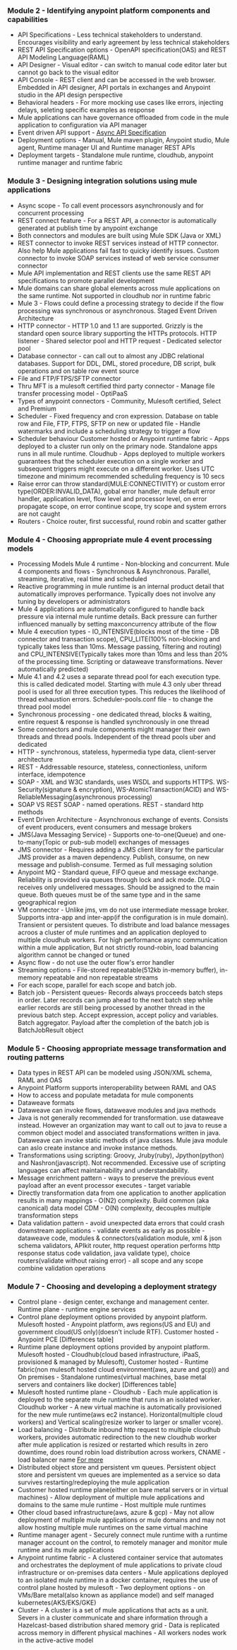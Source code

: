 ### Module 2 - Identifying anypoint platform components and capabilities
 - API Specifications - Less technical stakeholders to understand. Encourages visibility and early agreement by less technical stakeholders
 - REST API Specification options - OpenAPI specification(OAS) and REST API Modeling Language(RAML)
 - API Designer - Visual editor - can switch to manual code editor later but cannot go back to the visual editor
 - API Console - REST client and can be accessed in the web browser. Embedded in API designer, API portals in exchanges and Anypoint studio in the API design perspective
 - Behavioral headers - For more mocking use cases like errors, injecting delays, seleting specific examples as response
 - Mule applications can have governance offloaded from code in the mule application to configuration via API manager
 - Event driven API support - [Async API Specification](https://www.asyncapi.com/)
 - Deployment options - Manual, Mule maven plugin, Anypoint studio, Mule agent, Runtime manager UI and Runtime manager REST APIs
 - Deployment targets - Standalone mule runtime, cloudhub, anypoint runtime manager and runtime fabric
 
 ### Module 3 - Designing integration solutions using mule applications
  - Async scope - To call event processors asynchronously and for concurrent processing
  - REST connect feature - For a REST API, a connector is automatically generated at publish time by anypoint exchange
  - Both connectors and modules are built using Mule SDK (Java or XML)
  - REST connector to invoke REST services instead of HTTP connector. Also help Mule applications fail fast to quicky identify issues. Custom connector to invoke SOAP services instead of web service consumer connector
  - Mule API implementation and REST clients use the same REST API specifications to promote parallel development
  - Mule domains can share global elements across mule applications on the same runtime. Not supported in cloudhub nor in runtime fabric
  - Mule 3 - Flows could define a processing strategy to decide if the flow processing was synchronous or asynchronous. Staged Event Driven Architecture
  - HTTP connector - HTTP 1.0 and 1.1 are supported. Grizzly is the standard open source library supporting the HTTPs protocols. HTTP listener - Shared selector pool and HTTP request - Dedicated selector pool
  - Database connector - can call out to almost any JDBC relational databases. Support for DDL, DML, stored procedure, DB script, bulk operations and on table row event source
  - File and FTP/FTPS/SFTP connector
  - Thru MFT is a mulesoft certified third party connector - Manage file transfer processing model - OptiPaaS
  - Types of anypoint connectors - Community, Mulesoft certified, Select and Premium
  - Scheduler - Fixed frequency and cron expression. Database on table row and File, FTP, FTPS, SFTP on new or updated file - Handle watermarks and include a scheduling strategy to trigger a flow
  - Scheduler behaviour Customer hosted or Anypoint runtime fabric - Apps deployed to a cluster run only on the primary node. Standalone apps runs in all mule runtime. Cloudhub   - Apps deployed to multiple workers guarantees that the scheduler execution on a single worker and subsequent triggers might execute on a different worker. Uses UTC timezone and minimum recommended scheduling frequency is 10 secs
  - Raise error can throw standard(MULE:CONNECTIVITY) or custom error type(ORDER:INVALID_DATA), gobal error handler, mule default error handler, application level, flow level and processor level, on error propagate scope, on error continue scope, try scope and system errors are not caught
  - Routers - Choice router, first successful, round robin and scatter gather

### Module 4 - Choosing appropriate mule 4 event processing models
 - Processing Models Mule 4 runtime - Non-blocking and concurrent. Mule 4 components and flows - Synchronous & Asynchronous. Parallel, streaming, iterative, real time and scheduled
 - Reactive programming in mule runtime is an internal product detail that automatically improves performance. Typically does not involve any tuning by developers or administrators
 - Mule 4 applications are automatically configured to handle back pressure via internal mule runtime details. Back pressure can further influenced manually by setting maxconcurrency attribute of the flow
 - Mule 4 execution types - IO_INTENSIVE(blocks most of the time - DB connector and transaction scope), CPU_LITE(100% non-blocking and typically takes less than 10ms. Message passing, filtering and routing) and CPU_INTENSIVE(Typically takes more than 10ms and less than 20% of the processing time. Scripting or dataweave transformations. Never automatically predicted)
 - Mule 4.1 and 4.2 uses a separate thread pool for each execution type. this is called dedicated model. Starting with mule 4.3 only uber thread pool is used for all three execution types. This reduces the likelihood of thread exhaustion errors. Scheduler-pools.conf file - to change the thread pool model
 - Synchronous processing - one dedicated thread, blocks & waiting, entire request & response is handled synchronously in one thread
 - Some connectors and mule components might manager their own threads and thread pools. Independent of the thread pools uber and dedicated
 - HTTP - synchronous, stateless, hypermedia type data, client-server architecture
 - REST - Addressable resource, stateless, connectionless, uniform interface, idempotence
 - SOAP - XML and W3C standards, uses WSDL and supports HTTPS. WS-Security(signature & encryption), WS-AtomicTransaction(ACID) and WS-ReliableMessaging(asynchronous processing)
 - SOAP VS REST SOAP - named operations. REST - standard http methods
 - Event Driven Architecture - Asynchronous exchange of events. Consists of event producers, event consumers and message brokers
 - JMS(Java Messaging Service) - Supports one-to-one(Queue) and one-to-many(Topic or pub-sub model) exchanges of messages
 - JMS connector - Requires adding a JMS client library for the particular JMS provider as a maven dependency. Publish, consume, on new message and publish-consume. Termed as full messaging solution
 - Anypoint MQ - Standard queue, FIFO queue and message exchange. Reliability is provided via queues through lock and ack mode. DLQ - receives only undelivered messages. Should be assigned to the main queue. Both queues must be of the same type and in the same geographical region
 - VM connector - Unlike jms, vm do not use intermediate message broker. Supports intra-app and inter-app(if the configuration is in mule domain). Transient or persistent queues. To distribute and load balance messages acroos a cluster of mule runtimes and an application deployed to multiple cloudhub workers. For high performance async communication within a mule application, But not strictly round-robin, load balancing algorithm cannot be changed or tuned
 - Async flow - do not use the outer flow's error handler
 - Streaming options - File-stored repeatable(512kb in-memory buffer), in-memory repeatable and non repeatable streams
 - For each scope, parallel for each scope and batch job.
 - Batch job - Persistent queues- Records always procceeds batch steps in order. Later records can jump ahead to the next batch step while earlier records are still being processed by another thread in the previous batch step. Accept expression, accept policy and variables. Batch aggregator. Payload after the completion of the batch job is BatchJobResult object

### Module 5 - Choosing appropriate message transformation and routing patterns
 - Data types in REST API can be modeled using JSON/XML schema, RAML and OAS
 - Anypoint Platform supports interoperability between RAML and OAS
 - How to access and populate metadata for mule components
 - Dataweave formats
 - Dataweave can invoke flows, dataweave modules and java methods
 - Java is not generally recommended for transformation. use dataweave instead. However an organization may want to call out to java to reuse a common object model and associated transformations written in java. Dataweave can invoke static methods of java classes. Mule java module can aslo create instance and invoke instance methods.
 - Transformations using scripting: Groovy, Jruby(ruby), Jpython(python) and Nashron(javascript). Not recommended. Excessive use of scripting languages can affect maintainability and understandability.
 - Message enrichment pattern - ways to preserve the previous event payload after an event processor executes - target variable
 - Directly transformation data from one application to another application results in many mappings - O(N2) complexity. Build common (aka canonical) data model CDM - O(N) complexity, decouples multiple transformation steps
 - Data validation pattern - avoid unexpected data errors that could crash downstream applications - validate events as early as possible - dataweave code, modules & connectors(validation module, xml & json schema validators, APIkit router, http request operation performs http response status code validation, java validate type), choice routers(validate without raising error) - all scope and any scope combine validation operations

### Module 7 - Choosing and developing a deployment strategy
 - Control plane - design center, exchange and management center. Runtime plane - runtime engine services
 - Control plane deployment options provided by anypoint platform. Mulesoft hosted - Anypoint platform, aws regions(US and EU) and government cloud(US only)(doesn't include RTF). Customer hosted - Anypoint PCE [Differences table]
 - Runtime plane deployment options provided by anypoint platform. Mulesoft hosted - Cloudhub(cloud based infrastructure, iPaaS, provisioned & managed by Mulesoft), Customer hosted - Runtime fabric(non mulesoft hosted cloud environment(aws, azure and gcp)) and On premises - Standalone runtimes(virtual machines, base metal servers and containers like docker) [Differences table]
 - Mulesoft hosted runtime plane - Cloudhub - Each mule application is deployed to the separate mule runtime that runs in an isolated worker. Cloudhub worker - A new virtual machine is automatically provisioned for the new mule runtime(aws ec2 instance). Horizontal(multiple cloud workers) and Vertical scaling(resize worker to larger or smaller vcore).
 - Load balancing - Distribute inbound http request to multiple cloudhub workers, provides automatic redirection to the new cloudhub worker after mule application is resized or restarted which results in zero downtime, does round robin load distribution across workers, CNAME - load balancer name [For more](https://docs.mulesoft.com/runtime-manager/cloudhub-networking-guide)
 - Distributed object store and persistent vm queues. Persistent object store and persistent vm queues are implemented as a service so data survives restarting/redeploying the mule application
 - Customer hosted runtime plane(either on bare metal servers or in virtual machines) - Allow deployment of multiple mule applications and domains to the same mule runtime - Host multiple mule runtimes
 - Other cloud based infrastructure(aws, azure & gcp) - May not allow deployment of multiple mule applications or mule domains and may not allow hosting multiple mule runtimes on the same virtual machine
 - Runtime manager agent - Securely connect mule runtime with a runtime manager account on the control, to remotely manager and monitor mule runtime and its mule applications
 - Anypoint runtime fabric - A clustered container service that automates and orchestrates the deployment of mule applications to private cloud infrastructure or on-premises data centers - Mule applications deployed to an isolated mule runtime in a docker container, requires the use of control plane hosted by mulesoft - Two deployment options - on VMs/Bare metal(also known as appliance model) and self managed kubernetes(AKS/EKS/GKE)
 - Cluster - A cluster is a set of mule applications that acts as a unit. Severs in a cluster communicate and share information through a Hazelcast-based distribution shared memory grid - Data is replicated across memory in different physical machines - All workers nodes work in the active-active model

